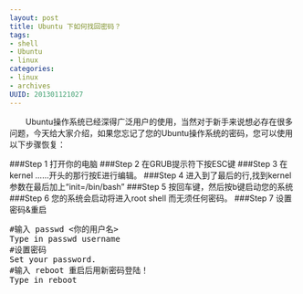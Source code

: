 ```yaml
--- 
layout: post
title: Ubuntu 下如何找回密码？
tags: 
- shell
- Ubuntu
- linux
categories:
- linux
- archives
UUID: 201301121027
---
```


 　　Ubuntu操作系统已经深得广泛用户的使用，当然对于新手来说想必存在很多问题，今天给大家介绍，如果您忘记了您的Ubuntu操作系统的密码，您可以使用以下步骤恢复：

###Step 1 打开你的电脑
###Step 2 在GRUB提示符下按ESC键
###Step 3 在 kernel ......开头的那行按E进行编辑。
###Step 4 进入到了最后的行,找到kernel参数在最后加上“init=/bin/bash”
###Step 5 按回车键，然后按b键启动您的系统
###Step 6 您的系统会启动将进入root shell 而无须任何密码。
###Step 7 设置密码&重启
<pre id="bash">
#输入 passwd <你的用户名>
Type in passwd username
#设置密码
Set your password.
#输入 reboot 重启后用新密码登陆！
Type in reboot
</pre>
